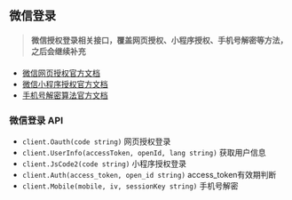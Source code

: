 ## 微信登录

>#### 微信授权登录相关接口，覆盖网页授权、小程序授权、手机号解密等方法，之后会继续补充

- [微信网页授权官方文档](https://developers.weixin.qq.com/doc/offiaccount/OA_Web_Apps/Wechat_webpage_authorization.html)
- [微信小程序授权官方文档](https://developers.weixin.qq.com/miniprogram/dev/framework/open-ability/login.html)
- [手机号解密算法官方文档](https://developers.weixin.qq.com/miniprogram/dev/framework/open-ability/signature.html)

### 微信登录 API

* `client.Oauth(code string)`  网页授权登录
* `client.UserInfo(accessToken, openId, lang string)` 获取用户信息
* `client.JsCode2(code string)` 小程序授权登录
* `client.Auth(access_token, open_id string)` access_token有效期判断
* `client.Mobile(mobile, iv, sessionKey string)` 手机号解密